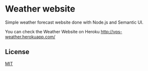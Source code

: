 # Weather website
Simple weather forecast website done with Node.js and Semantic UI.

You can check the Weather Website on Heroku http://vps-weather.herokuapp.com/


## License
[MIT](https://choosealicense.com/licenses/mit/)
